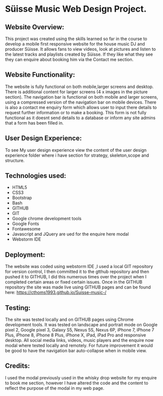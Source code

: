 # Süisse Music Web Design Project.

## Website Overview:

This project was created using the skills learned so far in the course to develop a mobile first responsive website for the house music DJ and producer Süisse.
It allows fans to view videos, look at pictures and listen to the latest tracks and playlists created by Süisse.
If they like what they see they can enquire about booking him via the Contact me section. 

## Website Functionality:

The website is fully functional on both mobile,larger screens and desktop.
There is additional content for larger screens (4 x images in the picture section).
The navigation bar is functional on both mobile and larger screens, using a compressed version of the navigation bar on mobile devices. 
There is also a contact me enquiry form which allows user to input there details to request further information or to make a booking. 
This form is not fully functional as it doesnt send details to a database or inform any site admins that a form has been filled in. 

## User Design Experience:
To see My user design experience view the content of the user design experience folder where i have section for strategy, skeleton,scope and structure. 
## Technologies used:

* HTML5
* CSS3
* Bootstrap
* Bash
* GITHUB
* GIT
* Google chrome development tools
* Google Fonts
* Fontawesome 
* Javascript and JQuery are ued for the enquire here modal
* Webstorm IDE

## Deployment:

The website was coded using webstorm IDE ,I used a local GIT repository for version control, I then committed it to the gtthub repository and then pushed it to GITHUB, I did this numerous times over the project when I completed certain areas or fixed certain issues.
 Once in the GITHUB repository the site was made live using GITHUB pages and can be found here: https://cthoms1993.github.io/Suisse-music-/

## Testing:

The site was tested locally and on GITHUB pages using Chrome development tools.
It was tested on landscape and portrait mode on Google pixel 2, Google pixel 3, Galaxy S5, Nexus 5S, Nexus 6P, iPhone 7, iPhone 7 Plus, iPhone 8, iPhone 8 Plus, iPhone X, iPad, iPad Pro and responsive desktop.
All social media links, videos, music players  and the enquire now modal where tested locally and remotely.
For future improvement it would be good to have the navigation bar auto-collapse when in mobile view. 

## Credits:

I used the modal previously used in the whisky drop website for my enquire to book me section, however I have altered the code and the content to reflect the purpose of the modal in my web page. 














